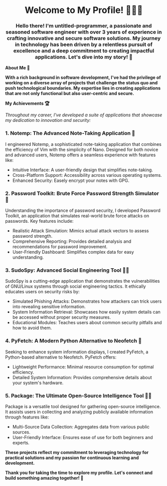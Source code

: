 <h1 align="center">Welcome to My Profile! 👨‍💻✨</h1>

<h3 align="center">Hello there! I'm untitled-programmer, a passionate and seasoned software engineer with over 3 years of experience in crafting innovative and secure software solutions. My journey in technology has been driven by a relentless pursuit of excellence and a deep commitment to creating impactful applications. Let's dive into my story! 🚀</h3>

**About Me 🤖**

**With a rich background in software development, I've had the privilege of working on a diverse array of projects that challenge the status quo and push technological boundaries. My expertise lies in creating applications that are not only functional but also user-centric and secure.**

****My Achievements 🏆****

*Throughout my career, I've developed a suite of applications that showcase my dedication to innovation and security:*

### **1. Notemp: The Advanced Note-Taking Application 📝**

I engineered Notemp, a sophisticated note-taking application that combines the efficiency of Vim with the simplicity of Nano. Designed for both novice and advanced users, Notemp offers a seamless experience with features like:

- Intuitive Interface: A user-friendly design that simplifies note-taking.
- Cross-Platform Support: Accessibility across various operating systems.
- Enhanced Security: Easely encrypt your notes with GPG.

### **2. Password Toolkit: Brute Force Password Strength Simulator 🔐**

Understanding the importance of password security, I developed Password Toolkit, an application that simulates real-world brute force attacks on passwords. Key features include:

- Realistic Attack Simulation: Mimics actual attack vectors to assess password strength.
- Comprehensive Reporting: Provides detailed analysis and recommendations for password improvement.
- User-Friendly Dashboard: Simplifies complex data for easy understanding.

### **3. SudoSpy: Advanced Social Engineering Tool 🕵️‍♂️**

SudoSpy is a cutting-edge application that demonstrates the vulnerabilities of GNU/Linux systems through social engineering tactics. It ethically educates users on security risks by:

- Simulated Phishing Attacks: Demonstrates how attackers can trick users into revealing sensitive information.
- System Information Retrieval: Showcases how easily system details can be accessed without proper security measures.
- Educational Modules: Teaches users about common security pitfalls and how to avoid them.

### **4. PyFetch: A Modern Python Alternative to Neofetch 🐍**

Seeking to enhance system information displays, I created PyFetch, a Python-based alternative to Neofetch. PyFetch offers:

- Lightweight Performance: Minimal resource consumption for optimal efficiency.
- Detailed System Information: Provides comprehensive details about your system's hardware.

### **5. Package: The Ultimate Open-Source Intelligence Tool 🕵️‍♀️**

Package is a versatile tool designed for gathering open-source intelligence. It assists users in collecting and analyzing publicly available information through features like:

- Multi-Source Data Collection: Aggregates data from various public sources.
- User-Friendly Interface: Ensures ease of use for both beginners and experts.

****These projects reflect my commitment to leveraging technology for practical solutions and my passion for continuous learning and development.****


****Thank you for taking the time to explore my profile. Let's connect and build something amazing together! 🌟****


<!--
**untitled-programmer/untitled-programmer** is a ✨ _special_ ✨ repository because its `README.md` (this file) appears on your GitHub profile.

Here are some ideas to get you started:

- 🔭 I’m currently working on ...
- 🌱 I’m currently learning ...
- 👯 I’m looking to collaborate on ...
- 🤔 I’m looking for help with ...
- 💬 Ask me about ...
- 📫 How to reach me: ...
- 😄 Pronouns: ...
- ⚡ Fun fact: ...
-->
